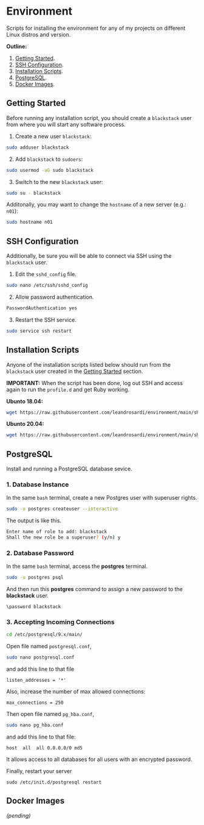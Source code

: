 # Environment

Scripts for installing the environment for any of my projects on different Linux distros and version.

**Outline:**

1. [Getting Started](#getting-started).
2. [SSH Configuration](#ssh-configuration).
3. [Installation Scripts](#installation-scripts).
4. [PostgreSQL](#postgresql).
5. [Docker Images](#docker-images).

## Getting Started

Before running any installation script, you should create a `blackstack` user from where you will start any software process.

1. Create a new user `blackstack`:

```bash
sudo adduser blackstack
```

2. Add `blackstack` to `sudoers`:

```bash
sudo usermod -aG sudo blackstack
```

3. Switch to the new `blackstack` user:

```bash
sudo su - blackstack
```

Additonally, you may want to change the `hostname` of a new server (e.g.: `n01`):

```bash
sudo hostname n01
```

## SSH Configuration

Additionally, be sure you will be able to connect via SSH using the `blackstack` user.

1. Edit the `sshd_config` file.

```bash
sudo nano /etc/ssh/sshd_config
```

2. Allow password authentication.

```bash
PasswordAuthentication yes
``` 

3. Restart the SSH service.

```bash
sudo service ssh restart
```

## Installation Scripts

Anyone of the installation scripts listed below should run from the `blackstack` user created in the [Getting Started](#getting-started) section.

**IMPORTANT:** When the script has been done, log out SSH and access again to run the `profile.d` and get Ruby working.

**Ubunto 18.04:**

```bash
wget https://raw.githubusercontent.com/leandrosardi/environment/main/sh/install.ubuntu.18_04.sh -O - | bash
```

**Ubunto 20.04:**

```bash
wget https://raw.githubusercontent.com/leandrosardi/environment/main/sh/install.ubuntu.20_04.sh -O - | bash
```

## PostgreSQL

Install and running a PostgreSQL database sevice.

### 1. Database Instance

In the same `bash` terminal, create a new Postgres user with superuser rights.

```bash
sudo -u postgres createuser --interactive
```

The output is like this.

```bash
Enter name of role to add: blackstack
Shall the new role be a superuser? (y/n) y
```

### 2. Database Password

In the same `bash` terminal, access the **postgres** terminal.

```bash
sudo -u postgres psql
```

And then run this **postgres** command to assign a new password to the **blackstack** user.

```psql
\password blackstack
```

### 3. Accepting Incoming Connections

```bash
cd /etc/postgresql/9.x/main/
```

Open file named `postgresql.conf`,

```bash
sudo nano postgresql.conf
```

and add this line to that file

```
listen_addresses = '*'
```

Also, increase the number of max allowed connections:

```
max_connections = 250
```

Then open file named `pg_hba.conf`,

```bash
sudo nano pg_hba.conf
```

and add this line to that file:

```
host  all  all 0.0.0.0/0 md5
```

It allows access to all databases for all users with an encrypted password.

Finally, restart your server

```
sudo /etc/init.d/postgresql restart
```

## Docker Images

_(pending)_
